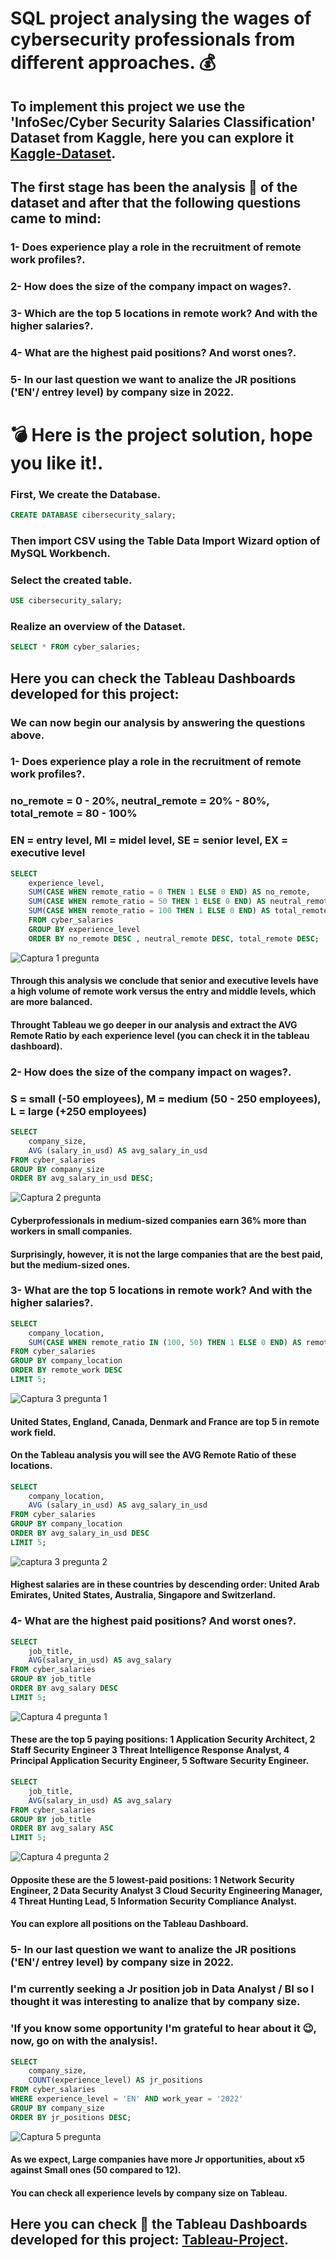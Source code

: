 # SQL project analysing the wages of cybersecurity professionals from different approaches. 💰

## To implement this project we use the 'InfoSec/Cyber Security Salaries Classification' Dataset from Kaggle, here you can explore it [Kaggle-Dataset](https://www.kaggle.com/datasets/whenamancodes/infoseccyber-security-salaries).

## The first stage has been the analysis 🧐 of the dataset and after that the following questions came to mind:

### 1- Does experience play a role in the recruitment of remote work profiles?.
### 2- How does the size of the company impact on wages?.
### 3- Which are the top 5 locations in remote work? And with the higher salaries?.
### 4- What are the highest paid positions? And worst ones?.
### 5- In our last question we want to analize the JR positions ('EN'/ entrey level) by company size in 2022.


# 💣 Here is the project solution, hope you like it!.

### First, We create the Database. 

```sql
CREATE DATABASE cibersecurity_salary;
```

### Then import CSV using the Table Data Import Wizard option of MySQL Workbench.
### Select the created table.

```sql
USE cibersecurity_salary;
```

### Realize an overview of the Dataset.

```sql
SELECT * FROM cyber_salaries;
```


## Here you can check the Tableau Dashboards developed for this project: 



### We can now begin our analysis by answering the questions above.

### 1- Does experience play a role in the recruitment of remote work profiles?.

### no_remote = 0 - 20%, neutral_remote = 20% - 80%, total_remote = 80 - 100%
### EN = entry level, MI = midel level, SE = senior level, EX = executive level  

```sql
SELECT 
	experience_level,
	SUM(CASE WHEN remote_ratio = 0 THEN 1 ELSE 0 END) AS no_remote,
    SUM(CASE WHEN remote_ratio = 50 THEN 1 ELSE 0 END) AS neutral_remote,
    SUM(CASE WHEN remote_ratio = 100 THEN 1 ELSE 0 END) AS total_remote
    FROM cyber_salaries
    GROUP BY experience_level
    ORDER BY no_remote DESC , neutral_remote DESC, total_remote DESC; 
```

![Captura 1 pregunta](https://user-images.githubusercontent.com/116805861/198847022-813f9c81-08d7-468d-bf1e-622b5c68b9a5.PNG)

#### Through this analysis we conclude that senior and executive levels have a high volume of remote work versus the entry and middle levels, which are more balanced.
#### Throught Tableau we go deeper in our analysis and extract the AVG Remote Ratio by each experience level (you can check it in the tableau dashboard).

### 2- How does the size of the company impact on wages?.

### S = small (-50 employees), M = medium (50 - 250 employees), L = large (+250 employees)

```sql
SELECT 
	company_size,
    AVG (salary_in_usd) AS avg_salary_in_usd
FROM cyber_salaries
GROUP BY company_size
ORDER BY avg_salary_in_usd DESC; 
```

![Captura 2 pregunta](https://user-images.githubusercontent.com/116805861/198882836-cf4d7e55-244b-4ead-9a3c-fec798c9bbf3.PNG)

#### Cyberprofessionals in medium-sized companies earn 36% more than workers in small companies. 
#### Surprisingly, however, it is not the large companies that are the best paid, but the medium-sized ones. 

### 3- What are the top 5 locations in remote work? And with the higher salaries?. 

```sql
SELECT 
	company_location,
    SUM(CASE WHEN remote_ratio IN (100, 50) THEN 1 ELSE 0 END) AS remote_work
FROM cyber_salaries
GROUP BY company_location
ORDER BY remote_work DESC
LIMIT 5; 
```

![Captura 3 pregunta 1](https://user-images.githubusercontent.com/116805861/198883234-25ffa1a6-0c44-4a72-b3e7-884ad2b9f72b.PNG)


#### United States, England, Canada, Denmark and France are top 5 in remote work field.
#### On the Tableau analysis you will see the AVG Remote Ratio of these locations. 

```sql
SELECT 
	company_location,
	AVG (salary_in_usd) AS avg_salary_in_usd
FROM cyber_salaries
GROUP BY company_location
ORDER BY avg_salary_in_usd DESC
LIMIT 5; 
```

![captura 3 pregunta 2](https://user-images.githubusercontent.com/116805861/198883274-41b3f940-5de0-4091-8984-95abdcfd5198.PNG)

#### Highest salaries are in these countries by descending order: United Arab Emirates, United States, Australia, Singapore and Switzerland. 

### 4- What are the highest paid positions? And worst ones?.

```sql
SELECT 
	job_title,
    AVG(salary_in_usd) AS avg_salary 
FROM cyber_salaries
GROUP BY job_title
ORDER BY avg_salary DESC
LIMIT 5; 
```

![Captura 4 pregunta 1](https://user-images.githubusercontent.com/116805861/198883436-01134d9d-3cd2-4c38-9b4f-cc89b6c273e5.PNG)

#### These are the top 5 paying positions: 1 Application Security Architect, 2 Staff Security Engineer 3 Threat Intelligence Response Analyst, 4 Principal Application Security Engineer, 5 Software Security Engineer.


```sql
SELECT 
	job_title,
    AVG(salary_in_usd) AS avg_salary 
FROM cyber_salaries
GROUP BY job_title
ORDER BY avg_salary ASC
LIMIT 5; 
```

![Captura 4 pregunta 2](https://user-images.githubusercontent.com/116805861/198883529-58114522-606b-4ca3-b544-a8dda1f09959.PNG)

#### Opposite these are the 5 lowest-paid positions: 1 Network Security Engineer, 2 Data Security Analyst 3 Cloud Security Engineering Manager, 4 Threat Hunting Lead, 5 Information Security Compliance Analyst.
#### You can explore all positions on the Tableau Dashboard.

### 5- In our last question we want to analize the JR positions ('EN'/ entrey level) by company size in 2022. 
### I'm currently seeking a Jr position job in Data Analyst / BI so I thought it was interesting to analize that by company size. 
### 'If you know some opportunity I'm grateful to hear about it 😉, now, go on with the analysis!.

```sql
SELECT
	company_size,
	COUNT(experience_level) AS jr_positions
FROM cyber_salaries
WHERE experience_level = 'EN' AND work_year = '2022' 
GROUP BY company_size
ORDER BY jr_positions DESC;
```

![Captura 5 pregunta](https://user-images.githubusercontent.com/116805861/198883774-0f8c563b-2e75-4377-aa18-886190987a87.PNG)

#### As we expect, Large companies have more Jr opportunities, about x5 against Small ones (50 compared to 12). 
#### You can check all experience levels by company size on Tableau.


## Here you can check 🧐 the Tableau Dashboards developed for this project: [Tableau-Project](https://public.tableau.com/app/profile/albertogarciagarcia/viz/SQLCyber_Salary_Project/OverallAnalysis).
